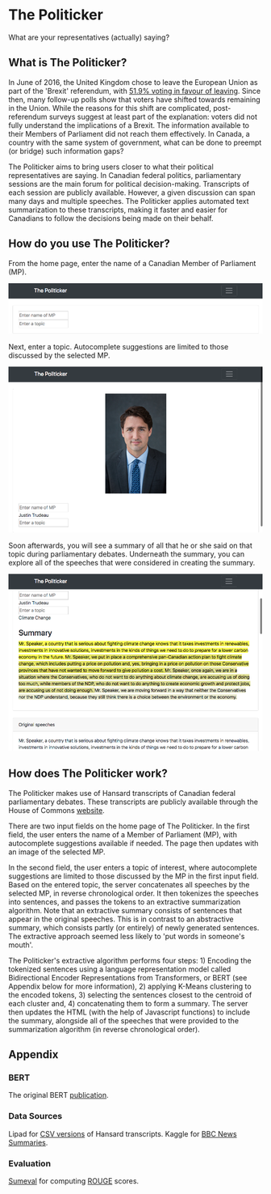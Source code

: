 # The Politicker

What are your representatives (actually) saying?


## What is The Politicker?

In June of 2016, the United Kingdom chose to leave the European Union as part of the 'Brexit' referendum, with [51.9% voting in favour of leaving](https://www.bbc.com/news/politics/eu_referendum/results). Since then, many follow-up polls show that voters have shifted towards remaining in the Union. While the reasons for this shift are complicated, post-referendum surveys suggest at least part of the explanation: voters did not fully understand the implications of a Brexit. The information available to their Members of Parliament did not reach them effectively. In Canada, a country with the same system of government, what can be done to preempt (or bridge) such information gaps?

The Politicker aims to bring users closer to what their political representatives are saying. In Canadian federal politics, parliamentary sessions are the main forum for political decision-making. Transcripts of each session are publicly available. However, a given discussion can span many days and multiple speeches. The Politicker applies automated text summarization to these transcripts, making it faster and easier for Canadians to follow the decisions being made on their behalf.


## How do you use The Politicker?

From the home page, enter the name of a Canadian Member of Parliament (MP).

![Screenshot of The Politicker home page.](./media/screenshot_home.png)

Next, enter a topic. Autocomplete suggestions are limited to those discussed by the selected MP.

![Screenshot showing the result after entering an MP. A picture of the MP appears.](./media/screenshot_choose_MP.png)

Soon afterwards, you will see a summary of all that he or she said on that topic during parliamentary debates. Underneath the summary, you can explore all of the speeches that were considered in creating the summary.

![Screenshot showing the result after entering a topic. An automated summary appears, with the speeches considered for that summary underneath.](./media/screenshot_choose_topic.png)


## How does The Politicker work?

The Politicker makes use of Hansard transcripts of Canadian federal parliamentary debates. These transcripts are publicly available through the House of Commons [website](https://www.ourcommons.ca/en).

There are two input fields on the home page of The Politicker. In the first field, the user enters the name of a Member of Parliament (MP), with autocomplete suggestions available if needed. The page then updates with an image of the selected MP.

In the second field, the user enters a topic of interest, where autocomplete suggestions are limited to those discussed by the MP in the first input field. Based on the entered topic, the server concatenates all speeches by the selected MP, in reverse chronological order. It then tokenizes the speeches into sentences, and passes the tokens to an extractive summarization algorithm. Note that an extractive summary consists of sentences that appear in the original speeches. This is in contrast to an abstractive summary, which consists partly (or entirely) of newly generated sentences. The extractive approach seemed less likely to 'put words in someone's mouth'.

The Politicker's extractive algorithm performs four steps: 1) Encoding the tokenized sentences using a language representation model called Bidirectional Encoder Representations from Transformers, or BERT (see Appendix below for more information), 2) applying K-Means clustering to the encoded tokens, 3) selecting the sentences closest to the centroid of each cluster and, 4) concatenating them to form a summary. The server then updates the HTML (with the help of Javascript functions) to include the summary, alongside all of the speeches that were provided to the summarization algorithm (in reverse chronological order).


## Appendix

### BERT
The original BERT [publication](https://arxiv.org/abs/1810.04805).

### Data Sources
Lipad for [CSV versions](https://www.lipad.ca/data/) of Hansard transcripts.
Kaggle for [BBC News Summaries](https://www.kaggle.com/pariza/bbc-news-summary).

### Evaluation
[Sumeval](https://github.com/chakki-works/sumeval) for computing [ROUGE](https://en.wikipedia.org/wiki/ROUGE_%28metric%29) scores.
